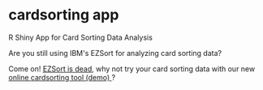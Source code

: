 cardsorting app
===========

R Shiny App for Card Sorting Data Analysis

Are you still using IBM's EZSort for analyzing card sorting data? 

Come on! [EZSort is dead](http://maadmob.net/donna/blog/2005/ibms-usort-and-ezsort-are-dead), why not try your card sorting data with our new [online cardsorting tool (demo) ](http://glimmer.rstudio.com/yong/cardsorting/)?


